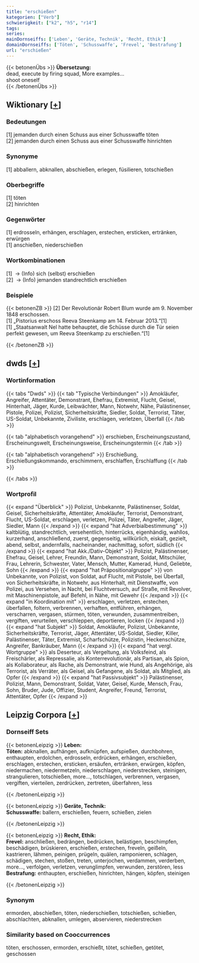 ```yaml
---
title: "erschießen"
kategorien: ["Verb"]
schwierigkeit: ["k2", "h5", "r14"]
tags:
series:
mainDornseiffs: ['Leben', 'Geräte, Technik', 'Recht, Ethik']
domainDornseiffs: ['Töten', 'Schusswaffe', 'Frevel', 'Bestrafung']
url: "erschießen"
---
```


{{< betonenÜbs >}}
**Übersetzung:**  
dead, execute by firing squad, More examples...  
shoot oneself  
{{< /betonenÜbs >}}

## Wiktionary [[+](https://de.wiktionary.org/wiki/erschießen)]

### Bedeutungen
[1] jemanden durch einen Schuss aus einer Schusswaffe töten  
[2] jemanden durch einen Schuss aus einer Schusswaffe hinrichten  

### Synonyme
[1] abballern, abknallen, abschießen, erlegen, füsilieren, totschießen  

### Oberbegriffe
[1] töten  
[2] hinrichten  

### Gegenwörter
[1] erdrosseln, erhängen, erschlagen, erstechen, ersticken, ertränken, erwürgen  
[1] anschießen, niederschießen  

### Wortkombinationen
[1]  -> (Info) sich (selbst) erschießen  
[2]  -> (Info) jemanden standrechtlich erschießen  

### Beispiele
{{< betonenZB >}}
[2] Der Revolutionär Robert Blum wurde am 9. November 1848 erschossen.  
[1] „Pistorius erschoss Reeva Steenkamp am 14. Februar 2013.“[1]  
[1] „Staatsanwalt Nel hatte behauptet, die Schüsse durch die Tür seien perfekt gewesen, um Reeva Steenkamp zu erschießen.“[1]  

{{< /betonenZB >}}


## dwds [[+](https://www.dwds.de/wb/erschießen)]

### Wortinformation
{{< tabs "Dwds" >}}
{{< tab "Typische Verbindungen" >}}
Amokläufer, Angreifer, Attentäter, Demonstrant, Ehefrau, Extremist, Flucht, Geisel, Hinterhalt, Jäger, Kurde, Leibwächter, Mann, Notwehr, Nähe, Palästinenser, Pistole, Polizei, Polizist, Sicherheitskräfte, Siedler, Soldat, Terrorist, Täter, US-Soldat, Unbekannte, Ziviliste, erschlagen, verletzen, Überfall
{{< /tab >}}

{{< tab "alphabetisch vorangehend" >}}
erschieben, Erscheinungszustand, Erscheinungswelt, Erscheinungsweise, Erscheinungstermin
{{< /tab >}}

{{< tab "alphabetisch vorangehend" >}}
Erschießung, Erschießungskommando, erschimmern, erschlaffen, Erschlaffung
{{< /tab >}}

{{< /tabs >}}

### Wortprofil
{{< expand "Überblick" >}} Polizist, Unbekannte, Palästinenser, Soldat, Geisel, Sicherheitskräfte, Attentäter, Amokläufer, Terrorist, Demonstrant, Flucht, US-Soldat, erschlagen, verletzen, Polizei, Täter, Angreifer, Jäger, Siedler, Mann {{< /expand >}}
{{< expand "hat Adverbialbestimmung" >}} kaltblütig, standrechtlich, versehentlich, hinterrücks, eigenhändig, wahllos, kurzerhand, anschließend, zuerst, gegenseitig, willkürlich, eiskalt, gezielt, abend, selbst, andernfalls, nacheinander, nachmittag, sofort, südlich {{< /expand >}}
{{< expand "hat Akk./Dativ-Objekt" >}} Polizist, Palästinenser, Ehefrau, Geisel, Lehrer, Freundin, Mann, Demonstrant, Soldat, Mitschüler, Frau, Lehrerin, Schwester, Vater, Mensch, Mutter, Kamerad, Hund, Geliebte, Sohn {{< /expand >}}
{{< expand "hat Präpositionalgruppe" >}} von Unbekannte, von Polizist, von Soldat, auf Flucht, mit Pistole, bei Überfall, von Sicherheitskräfte, in Notwehr, aus Hinterhalt, mit Dienstwaffe, von Polizei, aus Versehen, in Nacht, bei Fluchtversuch, auf Straße, mit Revolver, mit Maschinenpistole, auf Befehl, in Nähe, mit Gewehr {{< /expand >}}
{{< expand "in Koordination mit" >}} erschlagen, verletzen, erstechen, überfallen, foltern, verbrennen, verhaften, entführen, erhängen, verscharren, vergasen, stürmen, töten, verwunden, zusammentreiben, vergiften, verurteilen, verschleppen, deportieren, locken {{< /expand >}}
{{< expand "hat Subjekt" >}} Soldat, Amokläufer, Polizist, Unbekannte, Sicherheitskräfte, Terrorist, Jäger, Attentäter, US-Soldat, Siedler, Killer, Palästinenser, Täter, Extremist, Scharfschütze, Polizistin, Heckenschütze, Angreifer, Bankräuber, Mann {{< /expand >}}
{{< expand "hat vergl. Wortgruppe" >}} als Deserteur, als Vergeltung, als Volksfeind, als Freischärler, als Repressalie, als Konterrevolutionär, als Partisan, als Spion, als Kollaborateur, als Rache, als Demonstrant, wie Hund, als Angehörige, als Terrorist, als Verräter, als Geisel, als Gefangene, als Soldat, als Mitglied, als Opfer {{< /expand >}}
{{< expand "hat Passivsubjekt" >}} Palästinenser, Polizist, Mann, Demonstrant, Soldat, Vater, Geisel, Kurde, Mensch, Frau, Sohn, Bruder, Jude, Offizier, Student, Angreifer, Freund, Terrorist, Attentäter, Opfer {{< /expand >}}

## Leipzig Corpora [[+](https://corpora.uni-leipzig.de/en/res?word=erschießen&corpusId=deu_newscrawl-public_2018)]

### Dornseiff Sets
{{< betonenLeipzig >}}
**Leben:**  
**Töten:** abknallen, aufhängen, aufknüpfen, aufspießen, durchbohren, enthaupten, erdolchen, erdrosseln, erdrücken, erhängen, erschießen, erschlagen, erstechen, ersticken, ersäufen, ertränken, erwürgen, köpfen, niedermachen, niedermetzeln, niederschlagen, niederstrecken, steinigen, strangulieren, totschießen, more..., totschlagen, verbrennen, vergasen, vergiften, vierteilen, zerdrücken, zertreten, überfahren, less  

{{< /betonenLeipzig >}}


{{< betonenLeipzig >}}
**Geräte, Technik:**  
**Schusswaffe:** ballern, erschießen, feuern, schießen, zielen  

{{< /betonenLeipzig >}}


{{< betonenLeipzig >}}
**Recht, Ethik:**  
**Frevel:** anschließen, bedrängen, bedrücken, belästigen, beschimpfen, beschädigen, brüskieren, erschießen, erstechen, freveln, geißeln, kastrieren, lähmen, peinigen, prügeln, quälen, ramponieren, schlagen, schädigen, stechen, stoßen, treten, unterjochen, verdammen, verderben, more..., verfolgen, verletzen, verunglimpfen, verwunden, zerstören, less  
**Bestrafung:** enthaupten, erschießen, hinrichten, hängen, köpfen, steinigen  

{{< /betonenLeipzig >}}

### Synonym
ermorden, abschießen, töten, niederschießen, totschießen, schießen, abschlachten, abknallen, umlegen, abservieren, niederstrecken


### Similarity based on Cooccurrences
töten, erschossen, ermorden, erschießt, tötet, schießen, getötet, geschossen

